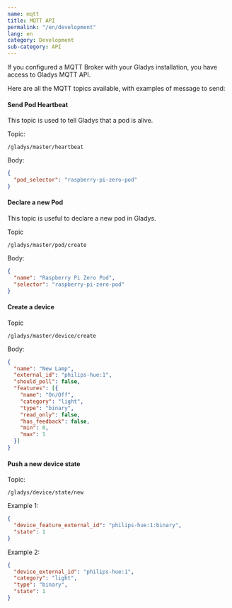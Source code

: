```yaml
---
name: mqtt
title: MQTT API
permalink: "/en/development"
lang: en
category: Development
sub-category: API
---
```


If you configured a MQTT Broker with your Gladys installation, you have access to Gladys MQTT API.

Here are all the MQTT topics available, with examples of message to send:

#### Send Pod Heartbeat

This topic is used to tell Gladys that a pod is alive.

Topic:
```
/gladys/master/heartbeat
```

Body:
```json
{
  "pod_selector": "raspberry-pi-zero-pod"
}
```

#### Declare a new Pod

This topic is useful to declare a new pod in Gladys.

Topic
```
/gladys/master/pod/create
```

Body:
```json
{
  "name": "Raspberry Pi Zero Pod",
  "selector": "raspberry-pi-zero-pod"
}
```

#### Create a device

Topic
```
/gladys/master/device/create
```

Body:
```json
{
  "name": "New Lamp",
  "external_id": "philips-hue:1",
  "should_poll": false,
  "features": [{
    "name": "On/Off",
    "category": "light",
    "type": "binary",
    "read_only": false,
    "has_feedback": false,
    "min": 0,
    "max": 1
  }]
}
```

#### Push a new device state

Topic:
```
/gladys/device/state/new
```

Example 1:
```json
{
  "device_feature_external_id": "philips-hue:1:binary",
  "state": 1
}
```

Example 2:
```json
{
  "device_external_id": "philips-hue:1",
  "category": "light",
  "type": "binary",
  "state": 1
}
```
